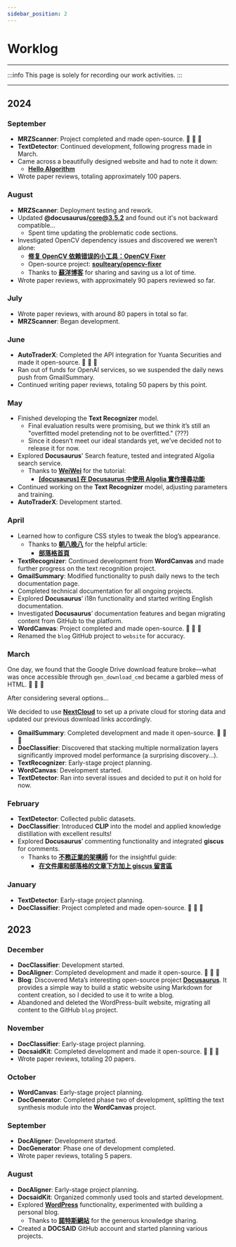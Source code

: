 ```yaml
---
sidebar_position: 2
---
```


# Worklog

---

:::info
This page is solely for recording our work activities.
:::

---

## 2024

### September

- **MRZScanner**: Project completed and made open-source. 🎉 🎉 🎉
- **TextDetector**: Continued development, following progress made in March.
- Came across a beautifully designed website and had to note it down:
  - [**Hello Algorithm**](https://www.hello-algo.com/)
- Wrote paper reviews, totaling approximately 100 papers.

### August

- **MRZScanner**: Deployment testing and rework.
- Updated **@docusaurus/core@3.5.2** and found out it's not backward compatible...
  - Spent time updating the problematic code sections.
- Investigated OpenCV dependency issues and discovered we weren’t alone:
  - [**修复 OpenCV 依赖错误的小工具：OpenCV Fixer**](https://soulteary.com/2024/01/07/fix-opencv-dependency-errors-opencv-fixer.html)
  - Open-source project: [**soulteary/opencv-fixer**](https://github.com/soulteary/opencv-fixer/tree/main)
  - Thanks to [**蘇洋博客**](https://soulteary.com/) for sharing and saving us a lot of time.
- Wrote paper reviews, with approximately 90 papers reviewed so far.

### July

- Wrote paper reviews, with around 80 papers in total so far.
- **MRZScanner**: Began development.

### June

- **AutoTraderX**: Completed the API integration for Yuanta Securities and made it open-source. 🎉 🎉 🎉
- Ran out of funds for OpenAI services, so we suspended the daily news push from GmailSummary.
- Continued writing paper reviews, totaling 50 papers by this point.

### May

- Finished developing the **Text Recognizer** model.
  - Final evaluation results were promising, but we think it’s still an "overfitted model pretending not to be overfitted." (???)
  - Since it doesn’t meet our ideal standards yet, we’ve decided not to release it for now.
- Explored **Docusaurus**' Search feature, tested and integrated Algolia search service.
  - Thanks to [**WeiWei**](https://github.com/WeiYun0912) for the tutorial:
    - [**[docusaurus] 在 Docusaurus 中使用 Algolia 實作搜尋功能**](https://wei-docusaurus-vercel.vercel.app/docs/Docusaurus/Algolia)
- Continued working on the **Text Recognizer** model, adjusting parameters and training.
- **AutoTraderX**: Development started.

### April

- Learned how to configure CSS styles to tweak the blog’s appearance.
  - Thanks to [**朝八晚八**](https://from8to8.com/) for the helpful article:
    - [**部落格首頁**](https://from8to8.com/docs/Website/blog/blog_homepage/)
- **TextRecognizer**: Continued development from **WordCanvas** and made further progress on the text recognition project.
- **GmailSummary**: Modified functionality to push daily news to the tech documentation page.
- Completed technical documentation for all ongoing projects.
- Explored **Docusaurus**’ i18n functionality and started writing English documentation.
- Investigated **Docusaurus**’ documentation features and began migrating content from GitHub to the platform.
- **WordCanvas**: Project completed and made open-source. 🎉 🎉 🎉
- Renamed the `blog` GitHub project to `website` for accuracy.

### March

One day, we found that the Google Drive download feature broke—what was once accessible through `gen_download_cmd` became a garbled mess of HTML. 👻 👻 👻

After considering several options...

We decided to use [**NextCloud**](https://github.com/nextcloud) to set up a private cloud for storing data and updated our previous download links accordingly.

- **GmailSummary**: Completed development and made it open-source. 🎉 🎉 🎉
- **DocClassifier**: Discovered that stacking multiple normalization layers significantly improved model performance (a surprising discovery...).
- **TextRecognizer**: Early-stage project planning.
- **WordCanvas**: Development started.
- **TextDetector**: Ran into several issues and decided to put it on hold for now.

### February

- **TextDetector**: Collected public datasets.
- **DocClassifier**: Introduced **CLIP** into the model and applied knowledge distillation with excellent results!
- Explored **Docusaurus**’ commenting functionality and integrated **giscus** for comments.
  - Thanks to [**不務正業的架構師**](https://ouch1978.github.io/) for the insightful guide:
    - [**在文件庫和部落格的文章下方加上 giscus 留言區**](https://ouch1978.github.io/docs/docusaurus/customization/add-giscus-to-docusaurus)

### January

- **TextDetector**: Early-stage project planning.
- **DocClassifier**: Project completed and made open-source. 🎉 🎉 🎉

## 2023

### December

- **DocClassifier**: Development started.
- **DocAligner**: Completed development and made it open-source. 🎉 🎉 🎉
- **Blog**: Discovered Meta’s interesting open-source project [**Docusaurus**](https://github.com/facebook/docusaurus). It provides a simple way to build a static website using Markdown for content creation, so I decided to use it to write a blog.
- Abandoned and deleted the WordPress-built website, migrating all content to the GitHub `blog` project.

### November

- **DocClassifier**: Early-stage project planning.
- **DocsaidKit**: Completed development and made it open-source. 🎉 🎉 🎉
- Wrote paper reviews, totaling 20 papers.

### October

- **WordCanvas**: Early-stage project planning.
- **DocGenerator**: Completed phase two of development, splitting the text synthesis module into the **WordCanvas** project.

### September

- **DocAligner**: Development started.
- **DocGenerator**: Phase one of development completed.
- Wrote paper reviews, totaling 5 papers.

### August

- **DocAligner**: Early-stage project planning.
- **DocsaidKit**: Organized commonly used tools and started development.
- Explored [**WordPress**](https://wordpress.org/) functionality, experimented with building a personal blog.
  - Thanks to [**諾特斯網站**](https://notesstartup.com/) for the generous knowledge sharing.
- Created a **DOCSAID** GitHub account and started planning various projects.
